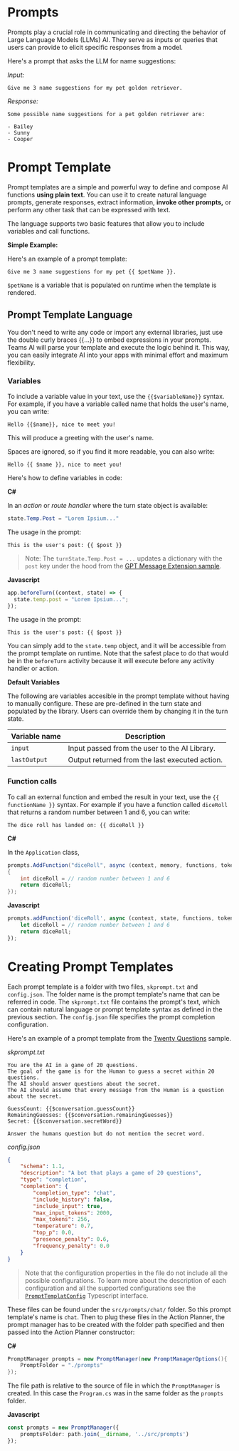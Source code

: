 # Prompts

Prompts play a crucial role in communicating and directing the behavior of Large Language Models (LLMs) AI. 
They serve as inputs or queries that users can provide to elicit specific responses from a model.

Here's a prompt that asks the LLM for name suggestions:

_Input:_

```
Give me 3 name suggestions for my pet golden retriever.
```

_Response:_

```
Some possible name suggestions for a pet golden retriever are:

- Bailey
- Sunny
- Cooper
```

# Prompt Template

Prompt templates are a simple and powerful way to
define and compose AI functions **using plain text**.
You can use it to create natural language prompts, generate responses, extract
information, **invoke other prompts,** or perform any other task that can be
expressed with text.

The language supports two basic features that allow you to include
variables and call functions.

**Simple Example:**

Here's an example of a prompt template:

```
Give me 3 name suggestions for my pet {{ $petName }}.
```

`$petName` is a variable that is populated on runtime when the template is rendered.

## Prompt Template Language

You don't need to write any code or import any external libraries, just use the
double curly braces {{...}} to embed expressions in your prompts.
Teams AI will parse your template and execute the logic behind it.
This way, you can easily integrate AI into your apps with minimal effort and
maximum flexibility.

### Variables

To include a variable value in your text, use the `{{$variableName}}` syntax. For example, if you have a variable called name that holds the user's name, you can write:

`Hello {{$name}}, nice to meet you!`

This will produce a greeting with the user's name.

Spaces are ignored, so if you find it more readable, you can also write:

`Hello {{ $name }}, nice to meet you!`

Here's how to define variables in code:

**C#**

In an *action* or *route handler* where the turn state object is available:
```cs
state.Temp.Post = "Lorem Ipsium..."
```

The usage in the prompt:
```
This is the user's post: {{ $post }}
```

> Note: The `turnState.Temp.Post = ...` updates a dictionary with the `post` key under the hood from the [GPT Message Extension sample](https://github.com/microsoft/teams-ai/blob/a20f8715d3fe81e11c330853e3930e22abe298af/dotnet/samples/04.ai.b.messageExtensions.gptME/ActivityHandlers.cs#L156).

**Javascript**

```typescript
app.beforeTurn((context, state) => {
  state.temp.post = "Lorem Ipsium...";
});
```

The usage in the prompt:
```
This is the user's post: {{ $post }}
```

You can simply add to the `state.temp` object, and it will be accessible from the prompt template on runtime. Note that the safest place to do that would be in the `beforeTurn` activity because it will execute before any activity handler or action.


**Default Variables**

The following are variables accesible in the prompt template without having to manually configure. These are pre-defined in the turn state and populated by the library. Users can override them by changing it in the turn state.

| Variable name | Description                                                       |
| ------------- | ----------------------------------------------------------------- |
| `input`       | Input passed from the user to the AI Library. |
| `lastOutput`      | Output returned from the last executed action.            |

### Function calls

To call an external function and embed the result in your text, use the `{{ functionName }}` syntax. For example if you have a function called `diceRoll` that returns a random number between 1 and 6, you can write:

`The dice roll has landed on: {{ diceRoll }}`

**C#**

In the `Application` class,

```cs
prompts.AddFunction("diceRoll", async (context, memory, functions, tokenizer, args) =>
{
    int diceRoll = // random number between 1 and 6
    return diceRoll;
});
```

**Javascript**

```typescript
prompts.addFunction('diceRoll', async (context, state, functions, tokenizer, args) => {
    let diceRoll = // random number between 1 and 6
    return diceRoll;
});
```

# Creating Prompt Templates

Each prompt template is a folder with two files, `skprompt.txt` and `config.json`. The folder name is the prompt template's name that can be referred in code. The `skprompt.txt` file contains the prompt's text, which can contain natural language or prompt template syntax as defined in the previous section. The `config.json` file specifies the prompt completion configuration.

Here's an example of a prompt template from the [Twenty Questions](https://github.com/microsoft/teams-ai/blob/c5ec11842b808e48cd214b3cb52da84e5811da33/js/samples/04.e.twentyQuestions) sample.

*skprompt.txt*
```
You are the AI in a game of 20 questions.
The goal of the game is for the Human to guess a secret within 20 questions.
The AI should answer questions about the secret.
The AI should assume that every message from the Human is a question about the secret.

GuessCount: {{$conversation.guessCount}}
RemainingGuesses: {{$conversation.remainingGuesses}}
Secret: {{$conversation.secretWord}}

Answer the humans question but do not mention the secret word.
```

*config.json*
```json
{
    "schema": 1.1,
    "description": "A bot that plays a game of 20 questions",
    "type": "completion",
    "completion": {
        "completion_type": "chat",
        "include_history": false,
        "include_input": true,
        "max_input_tokens": 2000,
        "max_tokens": 256,
        "temperature": 0.7,
        "top_p": 0.0,
        "presence_penalty": 0.6,
        "frequency_penalty": 0.0
    }
}
```

> Note that the configuration properties in the file do not include all the possible configurations. To learn more about the description of each configuration and all the supported configurations see the [`PromptTemplatConfig`](https://github.com/microsoft/teams-ai/blob/2d43f5ca5b3bf27844f760663641741cae4a3243/js/packages/teams-ai/src/prompts/PromptTemplate.ts#L46C18-L46C39) Typescript interface. 

These files can be found under the `src/prompts/chat/` folder. So this prompt template's name is `chat`. Then to plug these files in the Action Planner, the prompt manager has to be created with the folder path specified and then passed into the Action Planner constructor:

**C#**
```cs
PromptManager prompts = new PromptManager(new PromptManagerOptions(){
    PromptFolder = "./prompts"
});
```

The file path is relative to the source of file in which the `PromptManager` is created. In this case the `Program.cs` was in the same folder as the `prompts` folder.

**Javascript**
```ts
const prompts = new PromptManager({
    promptsFolder: path.join(__dirname, '../src/prompts')
});
```


